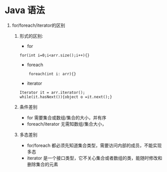 # Java 语法
1. for/foreach/iterator的区别
    1. 形式的区别:
        - for
        ```
        for(int i=0;i<arr.size();i++){}
        ```
        - foreach
        ```
            foreach(int i: arr){}
        ```
        - iterator
        ```
        Iterator it = arr.iterator();
        while(it.hasNext()){object o =it.next();}
        ```
          
    2. 条件差别
        - for 需要集合或数组/集合的大小，并有序
        - foreach/iterator 无需知数组/集合大小，
    3. 多态差别
        - for/foreach 都必须先知道集合类型，需要访问内部的成员，不能实现多态
        - iterator 是一个接口类型，它不关心集合或者数组的类，能随时修改和删除集合的元素
